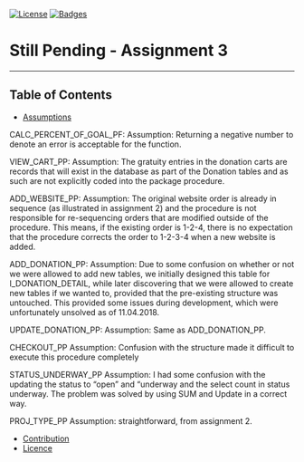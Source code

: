[![License](http://img.shields.io/:license-mit-blue.svg?style=flat-square)](http://badges.mit-license.org) [![Badges](http://img.shields.io/:badges-9/9-ff6799.svg?style=flat-square)](https://github.com/badges/badgerbadgerbadger)

# Still Pending - Assignment 3
---







## Table of Contents

- [Assumptions](#assumptions)



CALC_PERCENT_OF_GOAL_PF:
Assumption: Returning a negative number to denote an error is acceptable for the function.

VIEW_CART_PP:
Assumption: The gratuity entries in the donation carts are records that will exist in the database as part of the Donation tables and as such are not explicitly coded into the package procedure.

ADD_WEBSITE_PP:
Assumption: The original website order is already in sequence (as illustrated in assignment 2) and the procedure is not responsible for re-sequencing orders that are modified outside of the procedure. This means, if the existing order is 1-2-4, there is no expectation that the procedure corrects the order to 1-2-3-4 when a new website is added.

ADD_DONATION_PP:
Assumption: Due to some confusion on whether or not we were allowed to add new tables, we initially designed this table for I_DONATION_DETAIL, while later discovering that we were allowed to create new tables if we wanted to, provided that the pre-existing structure was untouched.
This provided some issues during development, which were unfortunately unsolved as of 11.04.2018.

UPDATE_DONATION_PP:
Assumption: Same as ADD_DONATION_PP.

CHECKOUT_PP
Assumption: Confusion with the structure made it difficult to execute this procedure completely



STATUS_UNDERWAY_PP
Assumption: I had some confusion with the updating the status to “open” and “underway and the select count in status underway. The problem was solved by using SUM and Update in a correct way. 

PROJ_TYPE_PP
Assumption: straightforward, from assignment 2.

- [Contribution](#team)
- [Licence](#license)
